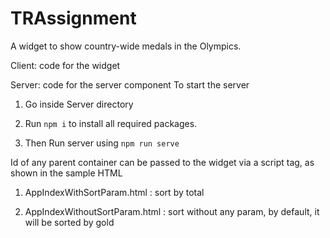 # TRAssignment
A widget to show country-wide medals in the Olympics.

Client: code for the widget

Server: code for the server component
To start the server 
1. Go inside Server directory
   
2. Run `npm i` to install all required packages.
   
3. Then Run server using `npm run serve`


Id of any parent container can be passed to the widget via a script tag, as shown in the sample HTML

1. AppIndexWithSortParam.html : sort by total

2. AppIndexWithoutSortParam.html : sort without any param, by default, it will be sorted by gold



